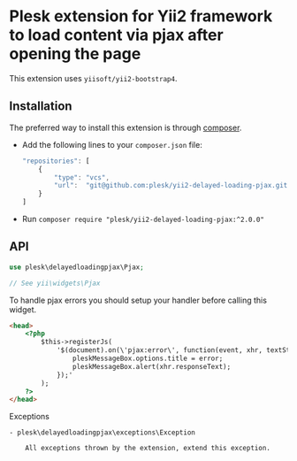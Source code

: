 Plesk extension for Yii2 framework to load content via pjax after opening the page
============================

This extension uses `yiisoft/yii2-bootstrap4`.

Installation
------------

The preferred way to install this extension is through [composer](http://getcomposer.org/download/).

- Add the following lines to your `composer.json` file:

    ```js
    "repositories": [
        {
            "type": "vcs",
            "url":  "git@github.com:plesk/yii2-delayed-loading-pjax.git"
        }
    ]
    ```

- Run `composer require "plesk/yii2-delayed-loading-pjax:^2.0.0"`

API
------------

```php
use plesk\delayedloadingpjax\Pjax;

// See yii\widgets\Pjax
```

To handle pjax errors you should setup your handler before calling this widget.
```html
<head>
    <?php
        $this->registerJs(
            '$(document).on(\'pjax:error\', function(event, xhr, textStatus, error, options) {
                pleskMessageBox.options.title = error;
                pleskMessageBox.alert(xhr.responseText);
            });'
        );
    ?>
</head>

```

Exceptions

    - plesk\delayedloadingpjax\exceptions\Exception

        All exceptions thrown by the extension, extend this exception.